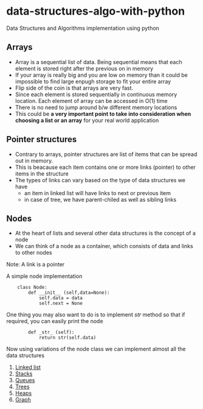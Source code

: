 # data-structures-algo-with-python
Data Structures and Algorithms implementation using python

## Arrays
- Array is a sequential list of data. Being sequential means that each element is stored right after the previous on in memory
- If your array is really big and you are low on memory than it could be impossible to find large enpugh storage to fit your entire array
- Flip side of the coin is that arrays are very fast.
- Since each element is stored sequentially in continuous memory location. Each element of array can be accessed in O(1) time 
- There is no need to jump around b/w different memory locations
- This could be **a very important point to take into consideration when choosing a list or an array** for your real world application

## Pointer structures
- Contrary to arrays, pointer structures are list of items that can be spread out in memory.
- This is beacause each item contains one or more links (pointer) to other items in the structure
- The types of links can vary based on the type of data structures we have 
    - an item in linked list  will have links to next or previous item
    - in case of tree, we have parent-chiled as well as sibling links

## Nodes
- At the heart of lists and several other data structures is the concept of a node
- We can think of a node as a container, which consists of data and links to other nodes  

Note: A link is a pointer

A simple node implementation  

        class Node:  
            def __init__ (self,data=None):
                self.data = data  
                self.next = None

One thing you may also want to do is to implement _str_ method so that if required, you can easily print the node  

            def _str_ (self):
                return str(self.data)

Now using variations of the node class we can implement almost all the data structures

1. [Linked list](./Linked%20list/)
2. [Stacks](./Stacks/)
3. [Queues](./Queues/)
4. [Trees](./Trees/)
5. [Heaps](./Heaps)
6. [Graph](./Graph/)
